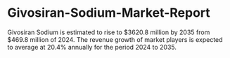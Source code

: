 # Givosiran-Sodium-Market-Report
Givosiran Sodium is estimated to rise to $3620.8 million by 2035 from $469.8 million of 2024. The revenue growth of market players is expected to average at 20.4% annually for the period 2024 to 2035.
